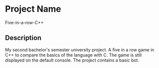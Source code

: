 # Project Name
Five-in-a-row-C++

## Description
My second bachelor's semester university project. A five in a row game in C++ to compare the basics of the language with C. The game is still displayed on the default console. The project contains a basic bot.
